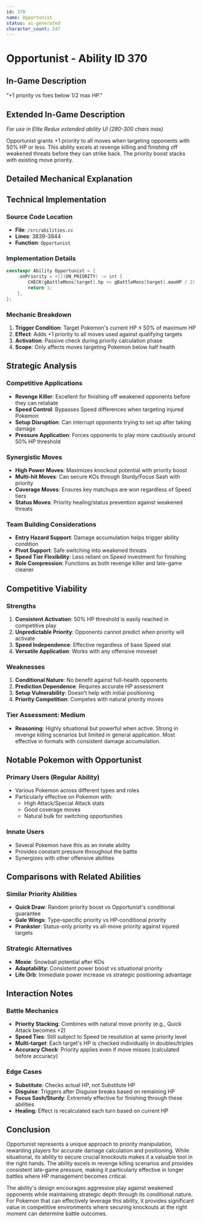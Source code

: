 ```yaml
---
id: 370
name: Opportunist
status: ai-generated
character_count: 247
---
```


# Opportunist - Ability ID 370

## In-Game Description
"+1 priority vs foes below 1/2 max HP."

## Extended In-Game Description
*For use in Elite Redux extended ability UI (280-300 chars max)*

Opportunist grants +1 priority to all moves when targeting opponents with 50% HP or less. This ability excels at revenge killing and finishing off weakened threats before they can strike back. The priority boost stacks with existing move priority.

## Detailed Mechanical Explanation

## Technical Implementation

### Source Code Location
- **File**: `/src/abilities.cc`
- **Lines**: 3839-3844
- **Function**: `Opportunist`

### Implementation Details
```cpp
constexpr Ability Opportunist = {
    .onPriority = +[](ON_PRIORITY) -> int {
        CHECK(gBattleMons[target].hp <= gBattleMons[target].maxHP / 2)
        return 1;
    },
};
```

### Mechanic Breakdown
1. **Trigger Condition**: Target Pokemon's current HP ≤ 50% of maximum HP
2. **Effect**: Adds +1 priority to all moves used against qualifying targets
3. **Activation**: Passive check during priority calculation phase
4. **Scope**: Only affects moves targeting Pokemon below half health

## Strategic Analysis

### Competitive Applications
- **Revenge Killer**: Excellent for finishing off weakened opponents before they can retaliate
- **Speed Control**: Bypasses Speed differences when targeting injured Pokemon
- **Setup Disruption**: Can interrupt opponents trying to set up after taking damage
- **Pressure Application**: Forces opponents to play more cautiously around 50% HP threshold

### Synergistic Moves
- **High Power Moves**: Maximizes knockout potential with priority boost
- **Multi-hit Moves**: Can secure KOs through Sturdy/Focus Sash with priority
- **Coverage Moves**: Ensures key matchups are won regardless of Speed tiers
- **Status Moves**: Priority healing/status prevention against weakened threats

### Team Building Considerations
- **Entry Hazard Support**: Damage accumulation helps trigger ability condition
- **Pivot Support**: Safe switching into weakened threats
- **Speed Tier Flexibility**: Less reliant on Speed investment for finishing
- **Role Compression**: Functions as both revenge killer and late-game cleaner

## Competitive Viability

### Strengths
1. **Consistent Activation**: 50% HP threshold is easily reached in competitive play
2. **Unpredictable Priority**: Opponents cannot predict when priority will activate
3. **Speed Independence**: Effective regardless of base Speed stat
4. **Versatile Application**: Works with any offensive moveset

### Weaknesses
1. **Conditional Nature**: No benefit against full-health opponents
2. **Prediction Dependence**: Requires accurate HP assessment
3. **Setup Vulnerability**: Doesn't help with initial positioning
4. **Priority Competition**: Competes with natural priority moves

### Tier Assessment: Medium
- **Reasoning**: Highly situational but powerful when active. Strong in revenge killing scenarios but limited in general application. Most effective in formats with consistent damage accumulation.

## Notable Pokemon with Opportunist

### Primary Users (Regular Ability)
- Various Pokemon across different types and roles
- Particularly effective on Pokemon with:
  - High Attack/Special Attack stats
  - Good coverage moves
  - Natural bulk for switching opportunities

### Innate Users
- Several Pokemon have this as an innate ability
- Provides constant pressure throughout the battle
- Synergizes with other offensive abilities

## Comparisons with Related Abilities

### Similar Priority Abilities
- **Quick Draw**: Random priority boost vs Opportunist's conditional guarantee
- **Gale Wings**: Type-specific priority vs HP-conditional priority
- **Prankster**: Status-only priority vs all-move priority against injured targets

### Strategic Alternatives
- **Moxie**: Snowball potential after KOs
- **Adaptability**: Consistent power boost vs situational priority
- **Life Orb**: Immediate power increase vs strategic positioning advantage

## Interaction Notes

### Battle Mechanics
- **Priority Stacking**: Combines with natural move priority (e.g., Quick Attack becomes +2)
- **Speed Ties**: Still subject to Speed tie resolution at same priority level
- **Multi-target**: Each target's HP is checked individually in doubles/triples
- **Accuracy Check**: Priority applies even if move misses (calculated before accuracy)

### Edge Cases
- **Substitute**: Checks actual HP, not Substitute HP
- **Disguise**: Triggers after Disguise breaks based on remaining HP
- **Focus Sash/Sturdy**: Extremely effective for finishing through these abilities
- **Healing**: Effect is recalculated each turn based on current HP

## Conclusion

Opportunist represents a unique approach to priority manipulation, rewarding players for accurate damage calculation and positioning. While situational, its ability to secure crucial knockouts makes it a valuable tool in the right hands. The ability excels in revenge killing scenarios and provides consistent late-game pressure, making it particularly effective in longer battles where HP management becomes critical.

The ability's design encourages aggressive play against weakened opponents while maintaining strategic depth through its conditional nature. For Pokemon that can effectively leverage this ability, it provides significant value in competitive environments where securing knockouts at the right moment can determine battle outcomes.

